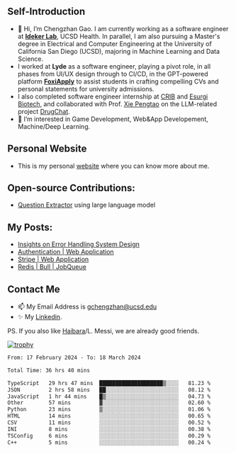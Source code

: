 ## Self-Introduction
- 👋 Hi, I’m Chengzhan Gao. I am currently working as a software engineer at **[Ideker Lab](https://idekerlab.ucsd.edu/)**, UCSD Health. In parallel, I am also pursuing a Master's degree in Electrical and Computer Engineering at the University of California San Diego (UCSD), majoring in Machine Learning and Data Science.
- I worked at **Lyde** as a software engineer, playing a pivot role, in all phases from UI/UX design through to CI/CD, in the GPT-powered platform **[FoxiApply](https://lyde.io)** to assist students in crafting compelling CVs and personal statements for university admissions.
- I also completed software engineer internship at [CRIB](https://apps.apple.com/us/app/crib-for-roommates/id6468918103?platform=iphone) and [Esurgi Biotech](https://myesurgi.com/), and collaborated with Prof. [Xie Pengtao](https://pengtaoxie.github.io/) on the LLM-related project [DrugChat](https://github.com/UCSD-AI4H/drugchat).
- 👀 I’m interested in Game Development, Web&App Developement, Machine/Deep Learning.

## Personal Website
-  This is my personal [website](https://gaochengzhan.netlify.app/) where you can know more about me.

## Open-source Contributions:
- [Question Extractor](https://github.com/nestordemeure/question_extractor) using large language model

## My Posts:
- [Insights on Error Handling System Design](https://gaochengzhan.netlify.app/post/error-handling/)
- [Authentication | Web Application](https://gaochengzhan.netlify.app/post/authentication/)
- [Stripe | Web Application](https://gaochengzhan.netlify.app/post/stripe/)
- [Redis | Bull | JobQueue](https://gaochengzhan.netlify.app/post/job-queue/)

## Contact Me
- 📫 My Email Address is gchengzhan@ucsd.edu
- ✨ My [Linkedin](https://www.linkedin.com/in/chengzhan-christoffel-gao/).

PS. If you also like [Haibara](https://www.detectiveconanworld.com/wiki/Ai_Haibara)/L. Messi, we are already good friends.

[![trophy](https://github-profile-trophy.vercel.app/?username=gaochengzhan&theme=flat&row=1&margin-w=12)](https://github.com/ryo-ma/github-profile-trophy)

<!--START_SECTION:waka-->

```txt
From: 17 February 2024 - To: 18 March 2024

Total Time: 36 hrs 40 mins

TypeScript   29 hrs 47 mins  ████████████████████▒░░░░   81.23 %
JSON         2 hrs 58 mins   ██░░░░░░░░░░░░░░░░░░░░░░░   08.12 %
JavaScript   1 hr 44 mins    █▒░░░░░░░░░░░░░░░░░░░░░░░   04.73 %
Other        57 mins         ▓░░░░░░░░░░░░░░░░░░░░░░░░   02.60 %
Python       23 mins         ▒░░░░░░░░░░░░░░░░░░░░░░░░   01.06 %
HTML         14 mins         ░░░░░░░░░░░░░░░░░░░░░░░░░   00.65 %
CSV          11 mins         ░░░░░░░░░░░░░░░░░░░░░░░░░   00.52 %
INI          8 mins          ░░░░░░░░░░░░░░░░░░░░░░░░░   00.38 %
TSConfig     6 mins          ░░░░░░░░░░░░░░░░░░░░░░░░░   00.29 %
C++          5 mins          ░░░░░░░░░░░░░░░░░░░░░░░░░   00.24 %
```

<!--END_SECTION:waka-->

<!---
gaochengzhan/gaochengzhan is a ✨ special ✨ repository because its `README.md` (this file) appears on your GitHub profile.
You can click the Preview link to take a look at your changes.
--->
